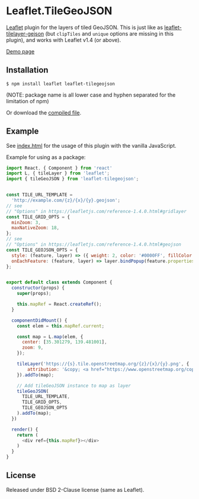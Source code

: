 # Leaflet.TileGeoJSON

[Leaflet](https://leafletjs.com) plugin for the layers of tiled GeoJSON. This is just like as [leaflet-tilelayer-gejson](https://github.com/glenrobertson/leaflet-tilelayer-geojson/) (but `clipTiles` and `unique` options are missing in this plugin), and works with Leaflet v1.4 (or above).

[Demo page](https://zeroyonichihachi.github.io/Leaflet.TileGeoJSON)


## Installation

```
$ npm install leaflet leaflet-tilegeojson
```
(NOTE: package name is all lower case and hyphen separated for the limitation of npm)

Or download the [compiled file](https://github.com/zeroyonichihachi/Leaflet.TileGeoJSON/tree/v0.1.1/dist).


## Example

See [index.html](index.html) for the usage of this plugin with the vanilla JavaScript.

Example for using as a package:
```javascript
import React, { Component } from 'react'
import L, { tileLayer } from 'leaflet';
import { tileGeoJSON } from 'leaflet-tilegeojson';


const TILE_URL_TEMPLATE =
  'http://example.com/{z}/{x}/{y}.geojson';
// see
// "Options" in https://leafletjs.com/reference-1.4.0.html#gridlayer
const TILE_GRID_OPTS = {
  minZoom: 3,
  maxNativeZoom: 18,
};
// see
// "Options" in https://leafletjs.com/reference-1.4.0.html#geojson
const TILE_GEOJSON_OPTS = {
  style: (feature, layer) => ({ weight: 2, color: '#0000FF', fillColor: '#0000FF', fill: true, fillOpacity: 0.5, clickable: true }),
  onEachFeature: (feature, layer) => layer.bindPopup(feature.properties.id)
};


export default class extends Component {
  constructor(props) {
    super(props);

    this.mapRef = React.createRef();
  }

  componentDidMount() {
    const elem = this.mapRef.current;

    const map = L.map(elem, {
      center: [35.301279, 139.481001],
      zoom: 9,
    });

    tileLayer('https://{s}.tile.openstreetmap.org/{z}/{x}/{y}.png', {
        attribution: '&copy; <a href="https://www.openstreetmap.org/copyright">OpenStreetMap</a> contributors'
    }).addTo(map);

    // Add tileGeoJSON instance to map as layer
    tileGeoJSON(
      TILE_URL_TEMPLATE,
      TILE_GRID_OPTS,
      TILE_GEOJSON_OPTS
    ).addTo(map);
  })

  render() {
    return (
      <div ref={this.mapRef}></div>
    )
  }
}
```


## License

Released under BSD 2-Clause license (same as Leaflet).
